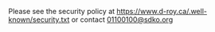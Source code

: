 Please see the security policy at https://www.d-roy.ca/.well-known/security.txt or contact [01100100@sdko.org](mailto:01100100@sdko.org)
